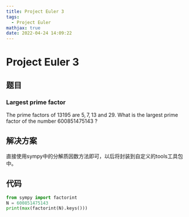 ```yaml
---
title: Project Euler 3
tags:
  - Project Euler
mathjax: true
date: 2022-04-24 14:09:22
---
```


<escape><!-- more --></escape>


# Project Euler 3
## 题目
### Largest prime factor


The prime factors of $13195$ are $5, 7, 13$ and $29$.
What is the largest prime factor of the number $600851475143$ ?

## 解决方案

直接使用sympy中的分解质因数方法即可，以后将封装到自定义的tools工具包中。

## 代码

```Python
from sympy import factorint
N = 600851475143
print(max(factorint(N).keys()))
```